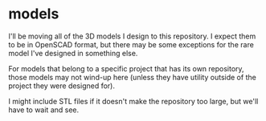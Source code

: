 # models

I'll be moving all of the 3D models I design to this repository.  I expect them to be in OpenSCAD format, but there may be some exceptions for the rare model I've designed in something else.

For models that belong to a specific project that has its own repository, those models may not wind-up here (unless they have utility outside of the project they were designed for).

I might include STL files if it doesn't make the repository too large, but we'll have to wait and see.
